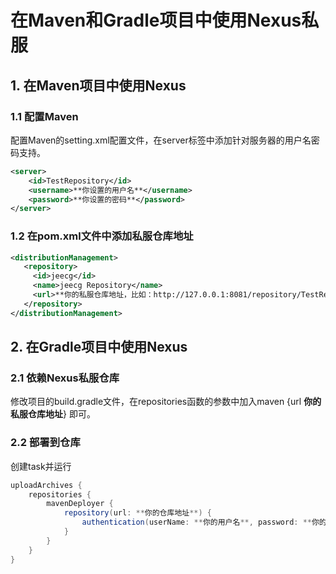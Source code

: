 # 在Maven和Gradle项目中使用Nexus私服
## 1. 在Maven项目中使用Nexus
### 1.1 配置Maven
配置Maven的setting.xml配置文件，在server标签中添加针对服务器的用户名密码支持。
```xml
<server>
    <id>TestRepository</id>
    <username>**你设置的用户名**</username>
    <password>**你设置的密码**</password>
</server>
```
### 1.2 在pom.xml文件中添加私服仓库地址
```xml
<distributionManagement>
   <repository> 
     <id>jeecg</id> 
     <name>jeecg Repository</name> 
     <url>**你的私服仓库地址，比如：http://127.0.0.1:8081/repository/TestRepository/**</url>
   </repository> 
</distributionManagement>
```
## 2. 在Gradle项目中使用Nexus
### 2.1 依赖Nexus私服仓库
修改项目的build.gradle文件，在repositories函数的参数中加入maven {url **你的私服仓库地址**} 即可。
### 2.2 部署到仓库
创建task并运行
```groovy
uploadArchives {
    repositories {
        mavenDeployer {
            repository(url: **你的仓库地址**) {
                authentication(userName: **你的用户名**, password: **你的密码**)
            }
        }
    }
}
```
